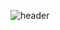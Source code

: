 
![header](https://capsule-render.vercel.app/api?type=wave&color=auto&height=300&section=header&text=Have%20a%20nice%20day!&fontSize=90)


